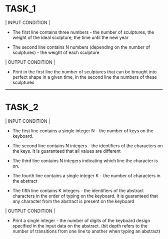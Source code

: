  # TASK_1 


| INPUT CONDITION |

* Тhe first line contains three numbers - the number of sculptures, the weight of the ideal sculpture, the time until the new year

* Тhe second line contains N numbers (depending on the number of sculptures) - the weight of each sculpture


| OUTPUT CONDITION |

* Print in the first line the number of sculptures that can be brought into perfect shape in a given time, in the second line the numbers of these sculptures 

______________________________________

 # TASK_2  
  

| INPUT CONDITION |

* The first line contains a single integer N - the number of keys on the keyboard.

* The second line contains N integers - the identifiers of the characters on the keys. 
It is guaranteed that all values are different

* The third line contains N integers indicating which line the character is on.

* The fourth line contains a single integer K - the number of characters in the abstract

* The fifth line contains K integers - the identifiers of the abstract characters in the order of typing on the keyboard.
It is guaranteed that any character from the abstract is present on the keyboard

| OUTPUT CONDITION |
 
* Print a single integer - the number of digits of the keyboard design specified in the input data on the abstract.
(bit depth refers to the number of transitions from one line to another when typing an abstract)
